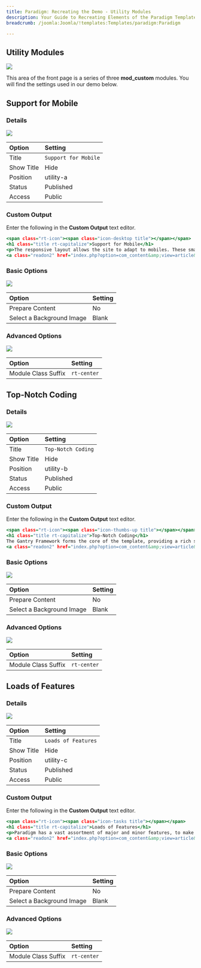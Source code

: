 ```yaml
---
title: Paradigm: Recreating the Demo - Utility Modules
description: Your Guide to Recreating Elements of the Paradigm Template for Joomla
breadcrumb: /joomla:Joomla/!templates:Templates/paradigm:Paradigm

---
```


Utility Modules
-----

![][demo1]

This area of the front page is a series of three **mod_custom** modules. You will find the settings used in our demo below.

Support for Mobile
-----

### Details

![][demo2]

| Option     | Setting              |  
| :--------- | :------------------- |  
| Title      | `Support for Mobile` |  
| Show Title | Hide                 |  
| Position   | utility-a            |  
| Status     | Published            |  
| Access     | Public               |  

### Custom Output

Enter the following in the **Custom Output** text editor.

~~~ .html
<span class="rt-icon"><span class="icon-desktop title"></span></span>
<h1 class="title rt-capitalize">Support for Mobile</h1>
<p>The responsive layout allows the site to adapt to mobiles. These smaller devices have a unique mobile menu to aid navigation.</p>
<a class="readon2" href="index.php?option=com_content&amp;view=article&amp;id=1&amp;Itemid=107">Read More</a>
~~~

### Basic Options

![][demo3]

| Option                    | Setting |  
| :------------------------ | :------ |  
| Prepare Content           | No      |  
| Select a Background Image | Blank   |  

### Advanced Options

![][demo4]

| Option              | Setting     |  
| :------------------ | :---------- |  
| Module Class Suffix | `rt-center` |  

Top-Notch Coding
-----

### Details

![][demo5]

| Option     | Setting              |  
| :--------- | :------------------- |  
| Title      | `Top-Notch Coding`   |  
| Show Title | Hide                 |  
| Position   | utility-b            |  
| Status     | Published            |  
| Access     | Public               |  

### Custom Output

Enter the following in the **Custom Output** text editor.

~~~ .html
<span class="rt-icon"><span class="icon-thumbs-up title"></span></span>
<h1 class="title rt-capitalize">Top-Notch Coding</h1>
The Gantry Framework forms the core of the template, providing a rich selection, such as an intuitive administrator.</p>
<a class="readon2" href="index.php?option=com_content&amp;view=article&amp;id=1&amp;Itemid=107">Read More</a>
~~~

### Basic Options

![][demo6]

| Option                    | Setting |  
| :------------------------ | :------ |  
| Prepare Content           | No      |  
| Select a Background Image | Blank   |  

### Advanced Options

![][demo7]

| Option              | Setting     |  
| :------------------ | :---------- |  
| Module Class Suffix | `rt-center` |  

Loads of Features
-----

### Details

![][demo8]

| Option     | Setting              |  
| :--------- | :------------------- |  
| Title      | `Loads of Features`  |  
| Show Title | Hide                 |  
| Position   | utility-c            |  
| Status     | Published            |  
| Access     | Public               |  

### Custom Output

Enter the following in the **Custom Output** text editor.

~~~ .html
<span class="rt-icon"><span class="icon-tasks title"></span></span>
<h1 class="title rt-capitalize">Loads of Features</h1>
<p>Paradigm has a vast assortment of major and minor features, to make customization easy and your site alluring.</p>
<a class="readon2" href="index.php?option=com_content&amp;view=article&amp;id=1&amp;Itemid=107">Read More</a>
~~~

### Basic Options

![][demo9]

| Option                    | Setting |  
| :------------------------ | :------ |  
| Prepare Content           | No      |  
| Select a Background Image | Blank   |  

### Advanced Options

![][demo10]

| Option              | Setting     |  
| :------------------ | :---------- |  
| Module Class Suffix | `rt-center` |  

[demo1]: assets/demo_2.jpeg
[demo2]: assets/utility_1.jpeg
[demo3]: assets/utility_2.jpeg
[demo4]: assets/utility_3.jpeg
[demo5]: assets/utility_4.jpeg
[demo6]: assets/utility_5.jpeg
[demo7]: assets/utility_6.jpeg
[demo8]: assets/utility_7.jpeg
[demo9]: assets/utility_8.jpeg
[demo10]: assets/utility_9.jpeg